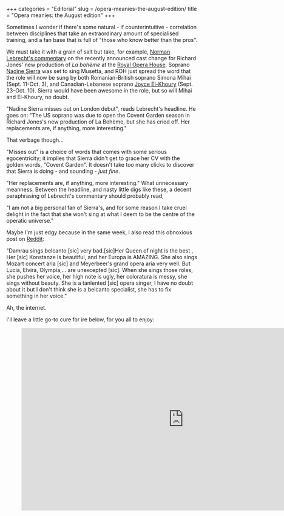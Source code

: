 +++
categories = "Editorial"
slug = /opera-meanies-the-august-edition/
title = "Opera meanies: the August edition"
+++

Sometimes I wonder if there's some natural - if counterintuitive - correlation between disciplines that take an extraordinary amount of specialised training, and a fan base that is full of "those who know better than the pros".

We must take it with a grain of salt but take, for example, [Norman Lebrecht's commentary](http://slippedisc.com/2017/08/nadine-sierra-misses-out-on-london-debut/) on the recently announced cast change for Richard Jones' new production of *La bohème* at the [Royal Opera House](/scene/companies/royal-opera-house/). Soprano [Nadine Sierra](/scene/people/nadine-sierra/) was set to sing Musetta, and ROH just spread the word that the role will now be sung by both Romanian-British soprano Simona Mihai (Sept. 11-Oct. 3), and Canadian-Lebanese soprano [Joyce El-Khoury](/scene/people/joyce-el-khoury/) (Sept. 23-Oct. 10). Sierra would have been awesome in the role, but so will Mihai and El-Khoury, no doubt.

"Nadine Sierra misses out on London debut", reads Lebrecht's headline. He goes on: "The US soprano was due to open the Covent Garden season in Richard Jones's new production of La Bohème, but she has cried off. Her replacements are, if anything, more interesting."

That verbage though...

"Misses out" is a choice of words that comes with some serious egocentricity; it implies that Sierra didn't get to grace her CV with the golden words, "Covent Garden". It doesn't take too many clicks to discover that Sierra is doing - and sounding - *just fine*.

"Her replacements are, if anything, more interesting." What unnecessary meanness. Between the headline, and nasty little digs like these, a decent paraphrasing of Lebrecht's commentary should probably read, 

"I am not a big personal fan of Sierra's, and for some reason I take cruel delight in the fact that she won't sing at what I deem to be the centre of the operatic universe."

Maybe I'm just edgy because in the same week, I also read this obnoxious post on [Reddit](https://www.reddit.com/r/opera/comments/6vjadb/diana_damraus_voice_is_very_ugly_when_she_sings/?st=j6s3rjzg&sh=e762805c):

"Damrau sings belcanto [sic] very bad.[sic]Her Queen of night is the best , Her [sic] Konstanze is beautiful, and her Europa is AMAZING. She also sings Mozart concert aria [sic] and Meyerbeer's grand opera aria very well. But Lucia, Elvira, Olympia,... are unexcepted [sic]. When she sings those roles, she pushes her voice, her high note is ugly, her coloratura is messy, she sings without beauty. She is a tanlented [sic] opera singer, I have no doubt about it but I don't think she is a belcanto specialist, she has to fix something in her voice."

Ah, the internet. 

I'll leave a little go-to cure for ire below, for you all to enjoy:

<figure data-type="video">
<iframe width="854" height="480" src="https://www.youtube.com/embed/K8cTVQMihyI" frameborder="0" allowfullscreen></iframe>
</figure>

